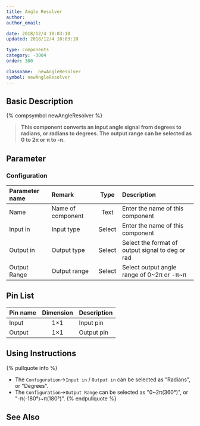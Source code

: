 ```yaml
---
title: Angle Resolver
author: 
author_email:

date: 2018/12/4 10:03:10
updated: 2018/12/4 10:03:10

type: components
category: -3004
order: 300

classname: _newAngleResolver
symbol: newAngleResolver
---
```

## Basic Description
{% compsymbol newAngleResolver %}

> **This component converts an input angle signal from degrees to radians, or radians to degrees.  The output range can be selected as 0 to 2π or π to -π.**

## Parameter
### Configuration
| Parameter name | Remark | Type | Description |
| :--- | :--- | :--: | :--- |
| Name | Name of component | Text | Enter the name of this component |
| Input in | Input type | Select | Enter the name of this component |
| Output in | Output type | Select | Select the format of output signal to deg or rad |
| Output Range | Output range | Select | Select output angle range of 0~2π or -π~π |


## Pin List

| Pin name | Dimension | Description |
| :--- | :--:  | :--- |
| Input | 1×1 | Input pin |
| Output | 1×1 | Output pin |

## Using Instructions

{% pullquote info %}
+ The `Configuration`->`Input in` / `Output in` can be selected as "Radians", or "Degrees".
+ The `Configuration`->`Output Range` can be selected as "0~2π(360°)", or "-π(-180°)~π(180°)".
{% endpullquote %}

## See Also



